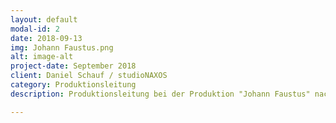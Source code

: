 ```yaml
---
layout: default
modal-id: 2
date: 2018-09-13
img: Johann Faustus.png
alt: image-alt
project-date: September 2018
client: Daniel Schauf / studioNAXOS
category: Produktionsleitung
description: Produktionsleitung bei der Produktion "Johann Faustus" nach dem Libretto von Hanns Eisler - besondere Aufgaben: Akquise von Laiendarsteller*innen und eines Projektchor

---
```

